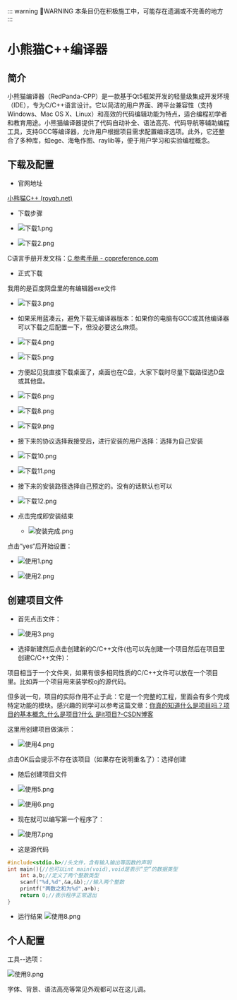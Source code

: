 ::: warning :construction:WARNING
本条目仍在积极施工中，可能存在遗漏或不完善的地方
:::



# 小熊猫C++编译器



## 简介

小熊猫编译器（RedPanda-CPP）是一款基于Qt5框架开发的轻量级集成开发环境（IDE），专为C/C++语言设计。它以简洁的用户界面、跨平台兼容性（支持Windows、Mac OS X、Linux）和高效的代码编辑功能为特点，适合编程初学者和教育用途。小熊猫编译器提供了代码自动补全、语法高亮、代码导航等辅助编程工具，支持GCC等编译器，允许用户根据项目需求配置编译选项。此外，它还整合了多种库，如ege、海龟作图、raylib等，便于用户学习和实验编程概念。



## 下载及配置 

- 官网地址

[小熊猫C++ (royqh.net)](http://royqh.net/redpandacpp/)

- 下载步骤

- ![下载1.png](/images/Environment/red-panda/下载1.png)



- ![下载2.png](/images/Environment/red-panda/下载2.png)



C语言手册开发文档：[C 参考手册 - cppreference.com](https://zh.cppreference.com/w/c)

- 正式下载

我用的是百度网盘里的有编辑器exe文件



- ![下载3.png](/images/Environment/red-panda/下载3.png)



- 如果采用蓝凑云，避免下载无编译器版本：如果你的电脑有GCC或其他编译器可以下载之后配置一下，但没必要这么麻烦。



- ![下载4.png](/images/Environment/red-panda/下载4.png)



- ![下载5.png](/images/Environment/red-panda/下载5.png)







- 方便起见我直接下载桌面了，桌面也在C盘，大家下载时尽量下载路径选D盘或其他盘。

- ![下载6.png](/images/Environment/red-panda/下载6.png)

- ![下载8.png](/images/Environment/red-panda/下载8.png)

- ![下载9.png](/images/Environment/red-panda/下载9.png)



- 接下来的协议选择我接受后，进行安装的用户选择：选择为自己安装



- ![下载10.png](/images/Environment/red-panda/下载10.png)



- ![下载11.png](/images/Environment/red-panda/下载11.png)



- 接下来的安装路径选择自己预定的。没有的话默认也可以

  

- ![下载12.png](/images/Environment/red-panda/下载12.png)



- 点击完成即安装结束

  

  - ![安装完成.png](/images/Environment/red-panda/安装完成.png)



点击“yes“后开始设置：

- ![使用1.png](/images/Environment/red-panda/使用1.png)



- ![使用2.png](/images/Environment/red-panda/使用2.png)



## 创建项目文件

 

- 首先点击文件：

- ![使用3.png](/images/Environment/red-panda/使用3.png)



- 选择新建然后点击创建新的C/C++文件(也可以先创建一个项目然后在项目里创建C/C++文件)：

项目相当于一个文件夹，如果有很多相同性质的C/C++文件可以放在一个项目里。比如弄一个项目用来装学校oj的源代码。
 
但多说一句，项目的实际作用不止于此：它是一个完整的工程，里面会有多个完成特定功能的模块。感兴趣的同学可以参考这篇文章：[你真的知道什么是项目吗？项目的基本概念_什么是项目?什么 是it项目?-CSDN博客](https://blog.csdn.net/weixin_42400743/article/details/106940573)

这里用创建项目做演示：

- ![使用4.png](/images/Environment/red-panda/使用4.png)



点击OK后会提示不存在该项目（如果存在说明重名了）：选择创建



- 随后创建项目文件

- ![使用5.png](/images/Environment/red-panda/使用5.png)

- ![使用6.png](/images/Environment/red-panda/使用6.png)



- 现在就可以编写第一个程序了：

- ![使用7.png](/images/Environment/red-panda/使用7.png)


 
- 这是源代码

```c
#include<stdio.h>//头文件，含有输入输出等函数的声明
int main(){//也可以int main(void),void是表示“空”的数据类型
	int a,b;//定义了两个整数类型
	scanf("%d,%d",&a,&b);//输入两个整数
	printf("两数之和为%d",a+b);
	return 0;//表示程序正常退出
}
```



- 运行结果
![使用8.png](/images/Environment/red-panda/使用8.png)



## 个人配置



工具--选项：

![使用9.png](/images/Environment/red-panda/使用9.png)

字体、背景、语法高亮等常见外观都可以在这儿调。